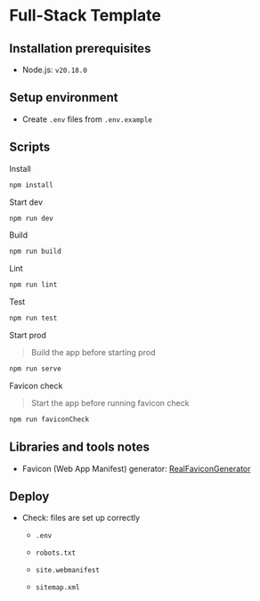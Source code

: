 # Full-Stack Template

## Installation prerequisites

- Node.js: `v20.18.0`

## Setup environment

- Create `.env` files from `.env.example`

## Scripts

Install

```sh
npm install
```

Start dev

```sh
npm run dev
```

Build

```sh
npm run build
```

Lint

```sh
npm run lint
```

Test

```sh
npm run test
```

Start prod

> Build the app before starting prod

```sh
npm run serve
```

Favicon check

> Start the app before running favicon check

```sh
npm run faviconCheck
```

## Libraries and tools notes

- Favicon (Web App Manifest) generator: [RealFaviconGenerator](https://realfavicongenerator.net)

## Deploy

- Check: files are set up correctly

  - `.env`

  - `robots.txt`

  - `site.webmanifest`

  - `sitemap.xml`
